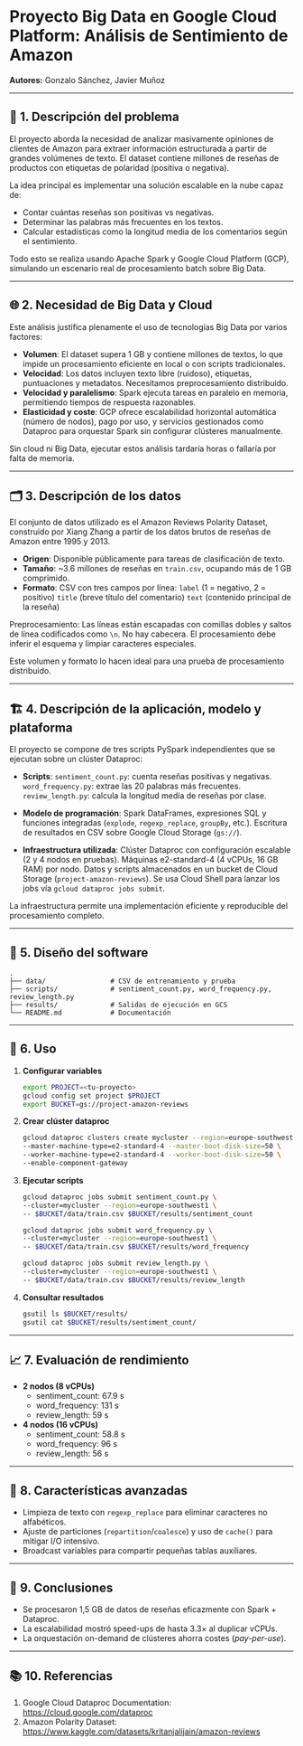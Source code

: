# Proyecto Big Data en Google Cloud Platform: Análisis de Sentimiento de Amazon

**Autores:** Gonzalo Sánchez, Javier Muñoz 

---

## 📄 1. Descripción del problema
El proyecto aborda la necesidad de analizar masivamente opiniones de clientes de Amazon para extraer información estructurada a partir de grandes volúmenes de texto. El dataset contiene millones de reseñas de productos con etiquetas de polaridad (positiva o negativa).

La idea principal es implementar una solución escalable en la nube capaz de:

- Contar cuántas reseñas son positivas vs negativas.
- Determinar las palabras más frecuentes en los textos.
- Calcular estadísticas como la longitud media de los comentarios según el sentimiento.

Todo esto se realiza usando Apache Spark y Google Cloud Platform (GCP), simulando un escenario real de procesamiento batch sobre Big Data.

---

## 🌐 2. Necesidad de Big Data y Cloud
Este análisis justifica plenamente el uso de tecnologías Big Data por varios factores:

- **Volumen**: El dataset supera 1 GB y contiene millones de textos, lo que impide un procesamiento eficiente en local o con scripts tradicionales.
- **Velocidad**: Los datos incluyen texto libre (ruidoso), etiquetas, puntuaciones y metadatos. Necesitamos preprocesamiento distribuido.
- **Velocidad y paralelismo**: Spark ejecuta tareas en paralelo en memoria, permitiendo tiempos de respuesta razonables.
- **Elasticidad y coste**: GCP ofrece escalabilidad horizontal automática (número de nodos), pago por uso, y servicios gestionados como Dataproc para orquestar Spark sin configurar clústeres manualmente.

Sin cloud ni Big Data, ejecutar estos análisis tardaría horas o fallaría por falta de memoria.

---

## 🗂️ 3. Descripción de los datos
El conjunto de datos utilizado es el Amazon Reviews Polarity Dataset, construido por Xiang Zhang a partir de los datos brutos de reseñas de Amazon entre 1995 y 2013.
- **Origen**: Disponible públicamente para tareas de clasificación de texto.
- **Tamaño**: ~3.6 millones de reseñas en `train.csv`, ocupando más de 1 GB comprimido.
- **Formato**: CSV con tres campos por línea:
  `label` (1 = negativo, 2 = positivo)
  `title` (breve título del comentario)
  `text` (contenido principal de la reseña)

Preprocesamiento:
Las líneas están escapadas con comillas dobles y saltos de línea codificados como `\n`.
No hay cabecera. El procesamiento debe inferir el esquema y limpiar caracteres especiales.

Este volumen y formato lo hacen ideal para una prueba de procesamiento distribuido.

---

## 🏗️ 4. Descripción de la aplicación, modelo y plataforma
El proyecto se compone de tres scripts PySpark independientes que se ejecutan sobre un clúster Dataproc:
- **Scripts**:
`sentiment_count.py`: cuenta reseñas positivas y negativas.
`word_frequency.py`: extrae las 20 palabras más frecuentes.
`review_length.py`: calcula la longitud media de reseñas por clase.

- **Modelo de programación**:
Spark DataFrames, expresiones SQL y funciones integradas (`explode`, `regexp_replace`, `groupBy`, etc.).
Escritura de resultados en CSV sobre Google Cloud Storage (`gs://`).

- **Infraestructura utilizada**:
Clúster Dataproc con configuración escalable (2 y 4 nodos en pruebas).
Máquinas e2-standard-4 (4 vCPUs, 16 GB RAM) por nodo.
Datos y scripts almacenados en un bucket de Cloud Storage (`project-amazon-reviews`).
Se usa Cloud Shell para lanzar los jobs vía `gcloud dataproc jobs submit`.

La infraestructura permite una implementación eficiente y reproducible del procesamiento completo.

---

## 📐 5. Diseño del software
```text
.
├── data/                # CSV de entrenamiento y prueba
├── scripts/             # sentiment_count.py, word_frequency.py, review_length.py
├── results/             # Salidas de ejecución en GCS
└── README.md            # Documentación
 ``` 

---

## 🚀 6. Uso
1. **Configurar variables**  
   ```bash
   export PROJECT=<tu-proyecto>
   gcloud config set project $PROJECT
   export BUCKET=gs://project-amazon-reviews

2. **Crear clúster dataproc**
   ```bash
   gcloud dataproc clusters create mycluster --region=europe-southwest1 \
   --master-machine-type=e2-standard-4 --master-boot-disk-size=50 \
   --worker-machine-type=e2-standard-4 --worker-boot-disk-size=50 \
   --enable-component-gateway

3. **Ejecutar scripts**
   ```bash
   gcloud dataproc jobs submit sentiment_count.py \
   --cluster=mycluster --region=europe-southwest1 \
   -- $BUCKET/data/train.csv $BUCKET/results/sentiment_count

   gcloud dataproc jobs submit word_frequency.py \
   --cluster=mycluster --region=europe-southwest1 \
   -- $BUCKET/data/train.csv $BUCKET/results/word_frequency

   gcloud dataproc jobs submit review_length.py \
   --cluster=mycluster --region=europe-southwest1 \
   -- $BUCKET/data/train.csv $BUCKET/results/review_length

4. **Consultar resultados**
   ```bash
   gsutil ls $BUCKET/results/
   gsutil cat $BUCKET/results/sentiment_count/

---

## 📈 7. Evaluación de rendimiento
- **2 nodos (8 vCPUs)**  
  - sentiment_count: 67.9 s  
  - word_frequency: 131 s  
  - review_length: 59 s  
- **4 nodos (16 vCPUs)**  
  - sentiment_count: 58.8 s  
  - word_frequency: 96 s  
  - review_length: 56 s 

---

## 🚀 8. Características avanzadas
- Limpieza de texto con `regexp_replace` para eliminar caracteres no alfabéticos.  
- Ajuste de particiones (`repartition`/`coalesce`) y uso de `cache()` para mitigar I/O intensivo.  
- Broadcast variables para compartir pequeñas tablas auxiliares.

---

## 📝 9. Conclusiones
- Se procesaron 1,5 GB de datos de reseñas eficazmente con Spark + Dataproc.  
- La escalabilidad mostró speed-ups de hasta 3.3× al duplicar vCPUs.  
- La orquestación on-demand de clústeres ahorra costes (_pay-per-use_).  

---

## 📚 10. Referencias
1. Google Cloud Dataproc Documentation: https://cloud.google.com/dataproc  
2. Amazon Polarity Dataset: https://www.kaggle.com/datasets/kritanjalijain/amazon-reviews


